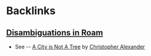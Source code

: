 
# Backlinks
## [Disambiguations in Roam](<Disambiguations in Roam.md>)
- See -- [A City is Not A Tree](<A City is Not A Tree.md>) by [Christopher Alexander](<Christopher Alexander.md>)

